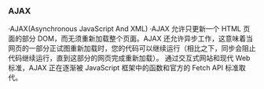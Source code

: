 ### AJAX
·AJAX(Asynchronous JavaScript And XML)
·AJAX 允许只更新一个 HTML 页面的部分 DOM，而无须重新加载整个页面。AJAX 还允许异步工作，这意味着当网页的一部分正试图重新加载时，您的代码可以继续运行（相比之下，同步会阻止代码继续运行，直到这部分的网页完成重新加载）。
通过交互式网站和现代 Web 标准，AJAX 正在逐渐被 JavaScript 框架中的函数和官方的 Fetch API 标准取代。